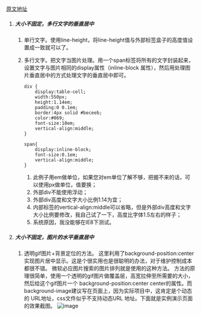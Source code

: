 [原文地址](<http://www.zhangxinxu.com/wordpress/2009/08/%E5%A4%A7%E5%B0%8F%E4%B8%8D%E5%9B%BA%E5%AE%9A%E7%9A%84%E5%9B%BE%E7%89%87%E3%80%81%E5%A4%9A%E8%A1%8C%E6%96%87%E5%AD%97%E7%9A%84%E6%B0%B4%E5%B9%B3%E5%9E%82%E7%9B%B4%E5%B1%85%E4%B8%AD/>)

1. ##### 大小不固定，多行文字的垂直居中
    1. 单行文字。使用line-height，将line-height值与外部标签盒子的高度值设置成一致就可以了。
    2.  多行文字。把文字当图片处理。用一个span标签将所有的文字封装起来，设置文字与图片相同的display属性（inline-block
    	属性），然后用处理图片垂直居中的方式处理文字的垂直居中即可。

		```
        div {
            display:table-cell;
            width:550px;
            height:1.14em;
            padding:0 0.1em;
            border:4px solid #beceeb;
            color:#069;
            font-size:10em;
            vertical-align:middle;
        }

        span{
            display:inline-block;
            font-size:0.1em;
            vertical-align:middle;
        }
        ```
        1. 此例子用em做单位，如果您对em单位了解不够，把握不来的话，可以使用px做单位，值要换；
        2. 外部div不能使用浮动；
        3. 外部div高度和文字大小比例1.14为宜；
        4. 内部标签的vertical-align:middle可以省略，但是外部div高度和文字大小比例要修改，我自己试了一下，高度比字体1.5左右的样子；
        5. 系统原因，我没能够在IE8下测试。

2.  ##### 大小不固定，图片的水平垂直居中
    1. 透明gif图片+背景定位的方法。
       这里利用了background-position:center实现图片居中显示。这是个很实用也是很聪明的办法，对于维护控制成本都很不错。
	   微软必应图片搜索的图片排列就是使用的这种方法。
	   方法的原理很简单，使用一个透明的gif图片做覆盖层，高宽拉伸至所需要的大小，然后给这个gif图片一个
	   background-position:center center的属性。而background-image建议写在页面上，因为实际项目中，这肯定是个动态的
	   URL地址，css文件似乎不支持动态URL 地址。下面就是实例演示页面的效果截图。
       ![image](http://image.zhangxinxu.com/image/blog/200908/2009-08-27_225718.jpg)